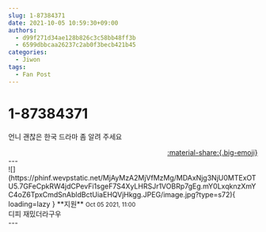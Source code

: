 ```yaml
---
slug: 1-87384371
date: 2021-10-05 10:59:30+09:00
authors:
  - d99f271d34ae128b826c3c58bb48ff3b
  - 6599dbbcaa26237c2ab0f3becb421b45
categories:
  - Jiwon
tags:
  - Fan Post
---
```


# 1-87384371

<div class="post-container" markdown="1">
<div class="content-container md-sidebar__scrollwrap" markdown="1">

언니 괜찮은 한국 드라마 좀 알려 주세요

</div>
</div>

<div style="text-align: right;" markdown="1">
<a href="https://weverse.io/fromis9/fanpost/1-87384371" style="text-align: right;">:material-share:{.big-emoji}</a>
</div>
---

<div class="comments-container md-sidebar__scrollwrap" markdown="1">
<div class="comment" markdown="1">
<div class='id-container' markdown="1">
![](https://phinf.wevpstatic.net/MjAyMzA2MjVfMzMg/MDAxNjg3NjU0MTExOTU5.7GFeCpkRW4jdCPevFi1sgeF7S4XyLHRSJr1VOBRp7gEg.mY0LxqknzXmYC4oZ6TpxCmdSnAbldBctUiaEHQVjHkgg.JPEG/image.jpg?type=s72){ loading=lazy }
**<span class="artist">지원</span>** <small>Oct 05 2021, 11:00</small><br>
</div>
<div class='comment-body' markdown="1">
디피 재밌더라구우
</div>
</div>
</div>
---
